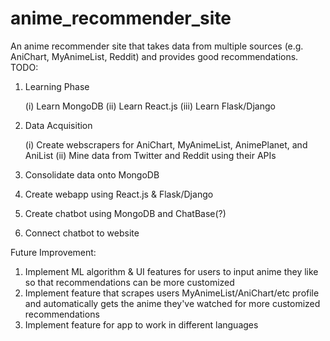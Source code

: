 # anime_recommender_site
An anime recommender site that takes data from multiple sources (e.g. AniChart, MyAnimeList, Reddit) and provides good recommendations.
TODO:
1. Learning Phase

   (i)    Learn MongoDB
   (ii)   Learn React.js
   (iii)  Learn Flask/Django
3. Data Acquisition

   (i)  Create webscrapers for AniChart, MyAnimeList, AnimePlanet, and AniList
   (ii) Mine data from Twitter and Reddit using their APIs
5. Consolidate data onto MongoDB
6. Create webapp using React.js & Flask/Django
7. Create chatbot using MongoDB and ChatBase(?)
8. Connect chatbot to website

Future Improvement:
1. Implement ML algorithm & UI features for users to input anime they like so that recommendations can be more customized
2. Implement feature that scrapes users MyAnimeList/AniChart/etc profile and automatically gets the anime they've watched for more customized recommendations
3. Implement feature for app to work in different languages

